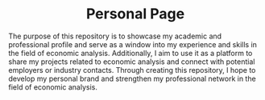 <h1 align="center"> Personal Page </h1>
 
The purpose of this repository is to showcase my academic and professional profile and serve as a window into my experience and skills in the field of economic analysis. Additionally, I aim to use it as a platform to share my projects related to economic analysis and connect with potential employers or industry contacts. Through creating this repository, I hope to develop my personal brand and strengthen my professional network in the field of economic analysis.
